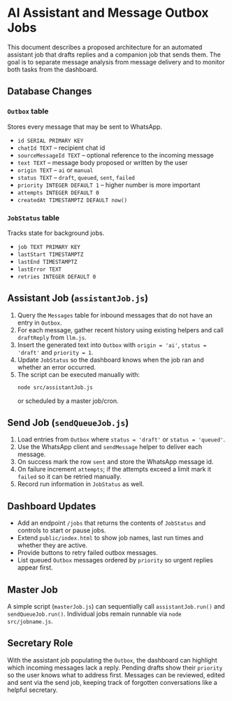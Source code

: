 # AI Assistant and Message Outbox Jobs

This document describes a proposed architecture for an automated assistant job that drafts replies and a companion job that sends them. The goal is to separate message analysis from message delivery and to monitor both tasks from the dashboard.

## Database Changes

### `Outbox` table
Stores every message that may be sent to WhatsApp.

- `id SERIAL PRIMARY KEY`
- `chatId TEXT` – recipient chat id
- `sourceMessageId TEXT` – optional reference to the incoming message
- `text TEXT` – message body proposed or written by the user
- `origin TEXT` – `ai` or `manual`
- `status TEXT` – `draft`, `queued`, `sent`, `failed`
- `priority INTEGER DEFAULT 1` – higher number is more important
- `attempts INTEGER DEFAULT 0`
- `createdAt TIMESTAMPTZ DEFAULT now()`

### `JobStatus` table
Tracks state for background jobs.

- `job TEXT PRIMARY KEY`
- `lastStart TIMESTAMPTZ`
- `lastEnd TIMESTAMPTZ`
- `lastError TEXT`
- `retries INTEGER DEFAULT 0`

## Assistant Job (`assistantJob.js`)

1. Query the `Messages` table for inbound messages that do not have an entry in `Outbox`.
2. For each message, gather recent history using existing helpers and call `draftReply` from `llm.js`.
3. Insert the generated text into `Outbox` with `origin = 'ai'`,
   `status = 'draft'` and `priority = 1`.
4. Update `JobStatus` so the dashboard knows when the job ran and whether an error occurred.
5. The script can be executed manually with:
   ```bash
   node src/assistantJob.js
   ```
   or scheduled by a master job/cron.

## Send Job (`sendQueueJob.js`)

1. Load entries from `Outbox` where `status = 'draft'` or `status = 'queued'`.
2. Use the WhatsApp client and `sendMessage` helper to deliver each message.
3. On success mark the row `sent` and store the WhatsApp message id.
4. On failure increment `attempts`; if the attempts exceed a limit mark it `failed` so it can be retried manually.
5. Record run information in `JobStatus` as well.

## Dashboard Updates

- Add an endpoint `/jobs` that returns the contents of `JobStatus` and controls to start or pause jobs.
- Extend `public/index.html` to show job names, last run times and whether they are active.
- Provide buttons to retry failed outbox messages.
- List queued `Outbox` messages ordered by `priority` so urgent replies appear first.

## Master Job

A simple script (`masterJob.js`) can sequentially call `assistantJob.run()` and `sendQueueJob.run()`. Individual jobs remain runnable via `node src/jobname.js`.

## Secretary Role

With the assistant job populating the `Outbox`, the dashboard can highlight which incoming messages lack a reply. Pending drafts show their `priority` so the user knows what to address first. Messages can be reviewed, edited and sent via the send job, keeping track of forgotten conversations like a helpful secretary.

